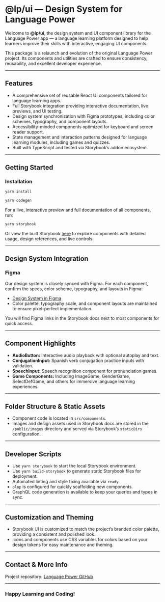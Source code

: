 # @lp/ui — Design System for Language Power

Welcome to **@lp/ui**, the design system and UI component library for the Language Power app — a language learning platform designed to help learners improve their skills with interactive, engaging UI components.

This package is a relaunch and evolution of the original Language Power project. Its components and utilities are crafted to ensure consistency, reusability, and excellent developer experience.

---

## Features

- A comprehensive set of reusable React UI components tailored for language learning apps.
- Full Storybook integration providing interactive documentation, live previews, and UI testing.
- Design system synchronization with Figma prototypes, including color schemes, typography, and component layouts.
- Accessibility-minded components optimized for keyboard and screen reader support.
- State management and interaction patterns designed for language learning modules, including games and quizzes.
- Built with TypeScript and tested via Storybook’s addon ecosystem.

---

## Getting Started

### Installation

```bash
yarn install

yarn codegen
```

For a live, interactive preview and full documentation of all components, run:

```bash
yarn storybook
```

Or view the built Storybook [here](https://68988d171c534aee79aaf930-pymrrmmbvt.chromatic.com/?path=/docs/design-system-colors--docs) to explore components with detailed usage, design references, and live controls.

---

## Design System Integration

### Figma

Our design system is closely synced with Figma. For each component, confirm the specs, color scheme, typography, and layouts in Figma:

- [Design System in Figma](https://www.figma.com/design/uLznHs3pU0bQqy7Wwn3xQx/Design-system?node-id=2-123&t=WCAmwHrchrH9VnTd-1)
- Color palette, typography scale, and component layouts are maintained to ensure pixel-perfect implementation.

You will find Figma links in the Storybook docs next to most components for quick access.

---

## Component Highlights

- **AudioButton:** Interactive audio playback with optional autoplay and text.
- **ConjugationInput:** Spanish verb conjugation practice inputs with validation.
- **SpeechInput:** Speech recognition component for pronunciation games.
- **Game Components:** Including ImageGame, GenderGame, SelectDefGame, and others for immersive language learning experiences.

---

## Folder Structure & Static Assets

- Component code is located in `src/components`.
- Images and design assets used in Storybook docs are stored in the `/public/images` directory and served via Storybook’s `staticDirs` configuration.

---

## Developer Scripts

- Use `yarn storybook` to start the local Storybook environment.
- Use `yarn build-storybook` to generate static Storybook files for deployment.
- Automated linting and style fixing available via `ready`.
- `plop` is configured for quickly scaffolding new components.
- GraphQL code generation is available to keep your queries and types in sync.

---

## Customization and Theming

- Storybook UI is customized to match the project’s branded color palette, providing a consistent and polished look.
- Icons and components use CSS variables for colors based on your design tokens for easy maintenance and theming.

---

## Contact & More Info

Project repository: [Language Power GitHub](https://github.com/marusyaganza/lp-monorepo)

---

### Happy Learning and Coding!
